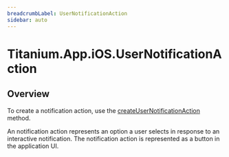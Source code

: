 ```yaml
---
breadcrumbLabel: UserNotificationAction
sidebar: auto
---
```


# Titanium.App.iOS.UserNotificationAction

<ProxySummary/>

## Overview

To create a notification action, use the [createUserNotificationAction](Titanium.App.iOS.createUserNotificationAction) method.

An notification action represents an option a user selects in response to an interactive
notification.  The notification action is represented as a button in the application UI.

<ApiDocs/>
